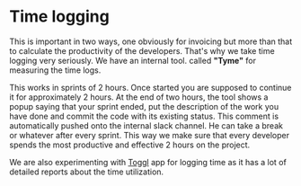 # Time logging
This is important in two ways, one obviously for invoicing but more than that to calculate the productivity of the developers. That's why we take time logging very seriously. We have an internal tool. called **"Tyme"** for measuring the time logs. 

This works in sprints of 2 hours. Once started you are supposed to continue it for approximately 2 hours. At the end of two hours, the tool shows a popup saying that your sprint ended, put the description of the work you have done and commit the code with its existing status. This comment is automatically pushed onto the internal slack channel. He can take a break or whatever after every sprint. This way we make sure that every developer spends the most productive and effective 2 hours on the project.

We are also experimenting with [Toggl](https://www.toggl.com/) app for logging time as it has a lot of detailed reports about the time utilization.
